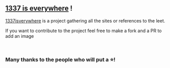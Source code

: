 ## [1337 is everywhere](https://sayrix.github.io/1337iseverywhere/) ! 

[1337isverywhere](https://sayrix.github.io/1337iseverywhere/) is a project gathering all the sites or references to the leet.

If you want to contribute to the project feel free to make a fork and a PR to add an image

­

### Many thanks to the people who will put a ⭐!